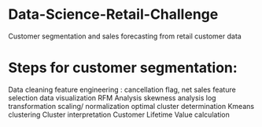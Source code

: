 # Data-Science-Retail-Challenge
Customer segmentation and sales forecasting from retail customer data

# Steps for customer segmentation:
Data cleaning 
feature engineering : cancellation flag, net sales
feature selection
data visualization
RFM Analysis
skewness analysis
log transformation
scaling/ normalization
optimal cluster determination
Kmeans clustering
Cluster interpretation
Customer Lifetime Value calculation

